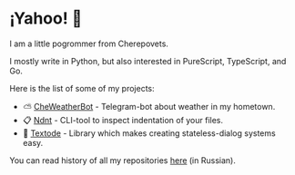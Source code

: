 # ¡Yahoo! :partying_face:

I am a little pogrommer from Cherepovets.

I mostly write in Python, but also interested in PureScript, TypeScript, and Go.

Here is the list of some of my projects:

- :partly_sunny: [CheWeatherBot](https://github.com/Masynchin/CheWeatherBot) -
  Telegram-bot about weather in my hometown.
- :clipboard: [Ndnt](https://github.com/Masynchin/ndnt) -
  CLI-tool to inspect indentation of your files.
- :speech_balloon: [Textode](https://github.com/Masynchin/textode) -
  Library which makes creating stateless-dialog systems easy.

You can read history of all my repositories
[here](https://github.com/Masynchin/history) (in Russian).
